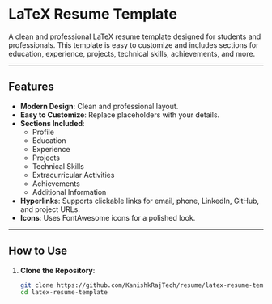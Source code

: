 # LaTeX Resume Template

A clean and professional LaTeX resume template designed for students and professionals. This template is easy to customize and includes sections for education, experience, projects, technical skills, achievements, and more.

---

## Features
- **Modern Design**: Clean and professional layout.
- **Easy to Customize**: Replace placeholders with your details.
- **Sections Included**:
  - Profile
  - Education
  - Experience
  - Projects
  - Technical Skills
  - Extracurricular Activities
  - Achievements
  - Additional Information
- **Hyperlinks**: Supports clickable links for email, phone, LinkedIn, GitHub, and project URLs.
- **Icons**: Uses FontAwesome icons for a polished look.

---

## How to Use

1. **Clone the Repository**:
   ```bash
   git clone https://github.com/KanishkRajTech/resume/latex-resume-template.git
   cd latex-resume-template
